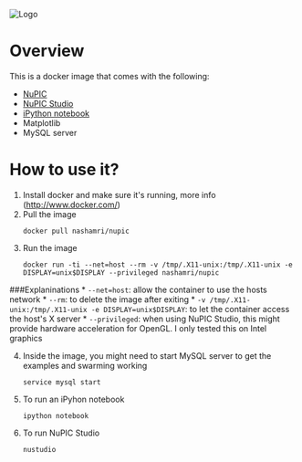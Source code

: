 ![Logo](http://www.nass3r.com/images/docker_nupic.png)

# Overview
This is a docker image that comes with the following:
- [NuPIC](https://github.com/numenta/nupic)
- [NuPIC Studio](https://github.com/nupic-community/nupic.studio)
- [iPython notebook](https://github.com/ipython/ipython)
- Matplotlib
- MySQL server

# How to use it?
1.  Install docker and make sure it's running, more info (http://www.docker.com/)
2.  Pull the image
    ````
    docker pull nashamri/nupic
    ````
3. Run the image
    ```
    docker run -ti --net=host --rm -v /tmp/.X11-unix:/tmp/.X11-unix -e DISPLAY=unix$DISPLAY --privileged nashamri/nupic
    ```
###Explaninations
    * `--net=host`: allow the container to use the hosts network
    * `--rm`: to delete the image after exiting
    * `-v /tmp/.X11-unix:/tmp/.X11-unix -e DISPLAY=unix$DISPLAY`: to let the container access the host's X server
    * `--privileged`: when using NuPIC Studio, this might provide hardware acceleration for OpenGL. I only tested this on Intel graphics

4. Inside the image, you might need to start MySQL server to get the examples and swarming working
    ```
    service mysql start
    ```
5. To run an iPyhon notebook
    ```
    ipython notebook
    ```
6. To run NuPIC Studio
    ```
    nustudio
    ```
